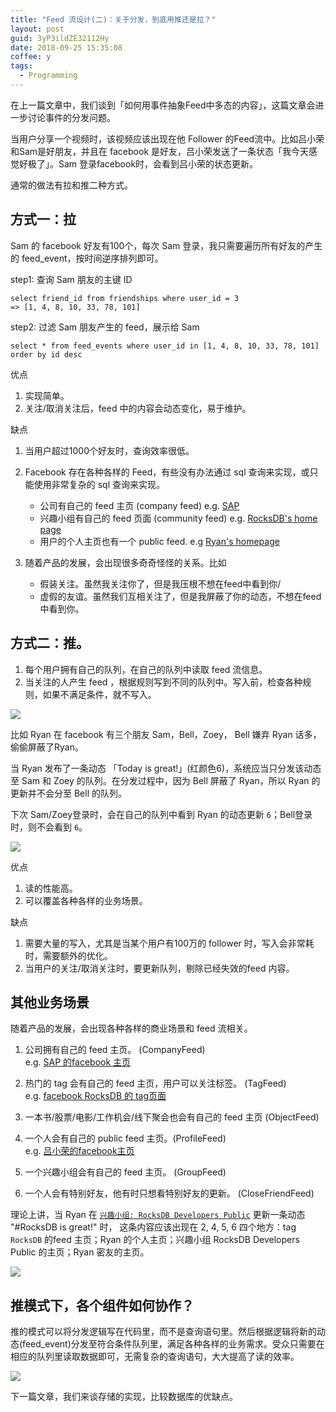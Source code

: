```yaml
---
title: "Feed 流设计(二)：关于分发，到底用推还是拉？"
layout: post
guid: 3yP3ildZE32112Hy
date: 2018-09-25 15:35:08
coffee: y
tags:
  - Programming
---
```


在上一篇文章中，我们谈到「如何用事件抽象Feed中多态的内容」，这篇文章会进一步讨论事件的分发问题。

当用户分享一个视频时，该视频应该出现在他 Follower 的Feed流中。比如吕小荣和Sam是好朋友，并且在 facebook 是好友，吕小荣发送了一条状态「我今天感觉好极了」。Sam 登录facebook时，会看到吕小荣的状态更新。

通常的做法有拉和推二种方式。

## 方式一：拉

Sam 的 facebook 好友有100个，每次 Sam 登录，我只需要遍历所有好友的产生的 feed_event，按时间逆序排列即可。

step1: 查询 Sam 朋友的主键 ID

```
select friend_id from friendships where user_id = 3
=> [1, 4, 8, 10, 33, 78, 101]
```

step2: 过滤 Sam 朋友产生的 feed，展示给 Sam

```
select * from feed_events where user_id in [1, 4, 8, 10, 33, 78, 101] order by id desc
```


优点

1. 实现简单。
2. 关注/取消关注后，feed 中的内容会动态变化，易于维护。

缺点

1. 当用户超过1000个好友时，查询效率很低。

2. Facebook 存在各种各样的 Feed，有些没有办法通过 sql 查询来实现，或只能使用非常复杂的 sql 查询来实现。
    - 公司有自己的 feed 主页 (company feed) e.g. [SAP](https://www.facebook.com/SAP/)
    - 兴趣小组有自己的 feed 页面 (community feed) e.g.   [RocksDB's home page](https://www.facebook.com/groups/rocksdb.dev/?ref=bookmarks)
    - 用户的个人主页也有一个 public feed. e.g [Ryan's homepage](https://www.facebook.com/xiaoronglv)

3. 随着产品的发展，会出现很多奇奇怪怪的关系。比如
    - 假装关注。虽然我关注你了，但是我压根不想在feed中看到你/
    - 虚假的友谊。虽然我们互相关注了，但是我屏蔽了你的动态，不想在feed中看到你。


## 方式二：推。

1. 每个用户拥有自己的队列，在自己的队列中读取 feed 流信息。
2. 当关注的人产生 feed ，根据规则写到不同的队列中。写入前，检查各种规则，如果不满足条件，就不写入。

![](/media/files/2018/2018-09-25-queue.png)

比如 Ryan 在 facebook 有三个朋友 Sam，Bell，Zoey， Bell 嫌弃 Ryan 话多，偷偷屏蔽了Ryan。

当 Ryan 发布了一条动态 「Today is great!」(红颜色6)，系统应当只分发该动态至 Sam 和 Zoey 的队列。在分发过程中，因为 Bell 屏蔽了 Ryan，所以 Ryan 的更新并不会分至 Bell 的队列。

下次 Sam/Zoey登录时，会在自己的队列中看到 Ryan 的动态更新 `6`；Bell登录时，则不会看到 `6`。


![](/media/files/2018/2018-09-25-friends.png)

优点

1. 读的性能高。
2. 可以覆盖各种各样的业务场景。

缺点

1. 需要大量的写入，尤其是当某个用户有100万的 follower 时，写入会非常耗时，需要额外的优化。
2. 当用户的关注/取消关注时，要更新队列，剔除已经失效的feed 内容。

## 其他业务场景

随着产品的发展，会出现各种各样的商业场景和 feed 流相关。

1. 公司拥有自己的 feed 主页。 (CompanyFeed)  
    e.g. [SAP 的facebook 主页](https://www.facebook.com/SAP/)

2. 热门的 tag 会有自己的 feed 主页，用户可以关注标签。 (TagFeed)  
    e.g. [facebook RocksDB 的 tag页面](https://www.facebook.com/search/str/%23rocksdb/keywords_search)

3. 一本书/股票/电影/工作机会/线下聚会也会有自己的 feed 主页  (ObjectFeed)

4. 一个人会有自己的 public feed 主页。(ProfileFeed)    
    e.g. [吕小荣的facebook主页](https://www.weibo.com/1876851727/profile)

5. 一个兴趣小组会有自己的 feed 主页。 (GroupFeed)

6. 一个人会有特别好友，他有时只想看特别好友的更新。 (CloseFriendFeed)

理论上讲，当 Ryan 在 [`兴趣小组: RocksDB Developers Public`](https://www.facebook.com/groups/rocksdb.dev/) 更新一条动态 "#RocksDB is great!" 时，
这条内容应该出现在 2, 4, 5, 6 四个地方：tag `RocksDB` 的feed 主页；Ryan 的个人主页；兴趣小组 RocksDB Developers Public 的主页；Ryan 密友的主页。

![](/media/files/2018/2018-09-25-rocksdb.jpg)


## 推模式下，各个组件如何协作？

推的模式可以将分发逻辑写在代码里，而不是查询语句里。然后根据逻辑将新的动态(feed_event)分发至符合条件队列里，满足各种各样的业务需求。受众只需要在相应的队列里读取数据即可，无需复杂的查询语句，大大提高了读的效率。

![](/media/files/2018/2018-09-26-route.png)


下一篇文章，我们来谈存储的实现，比较数据库的优缺点。